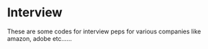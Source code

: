 # Interview

These are some codes for interview peps for various companies like amazon, adobe etc......
